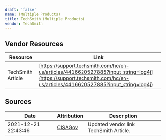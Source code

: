 ```yaml
---
draft: 'false'
name: (Multiple Products)
title: TechSmith (Multiple Products)
vendor: TechSmith
---
```


## Vendor Resources
| Resource | Link |
| --- | --- |
| TechSmith Article | [https://support.techsmith.com/hc/en-us/articles/4416620527885?input_string=log4j](https://support.techsmith.com/hc/en-us/articles/4416620527885?input_string=log4j) |



## Sources
| Date | Attribution | Description |
| --- | --- | --- |
| 2021-12-21 22:43:46 | [CISAGov](https://raw.githubusercontent.com/cisagov/log4j-affected-db/develop/README.md) | Updated vendor link TechSmith Article.  |
